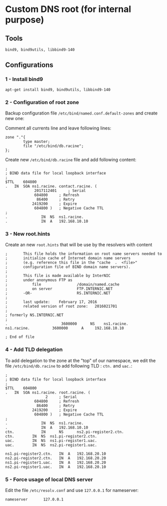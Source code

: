 # Custom DNS root (for internal purpose)

## Tools ##
`bind9, bind9utils, libbind9-140`

## Configurations ##
### 1 - Install bind9 ###

`apt-get install bind9, bind9utils, libbind9-140 `

### 2 - Configuration of root zone  ###
Backup configuration file `/etc/bind/named.conf.default-zones` and create new one:

Comment all currents line and leave following lines:

```
zone "."{
        type master;
        file "/etc/bind/db.racine";
};
```

Create new `/etc/bind/db.racine` file and add following content:

```
;
; BIND data file for local loopback interface
;
$TTL	604800
.	IN	SOA	ns1.racine. contact.racine. (
		     2017112401 	; Serial
			 604800		; Refresh
			  86400		; Retry
			2419200		; Expire
			 604800 )	; Negative Cache TTL
;
.				IN	NS	ns1.racine.
.				IN	A	192.168.10.10
```

### 3 - New root.hints ###
Create an new `root.hints` that will be use by the resolvers with content

```
;       This file holds the information on root name servers needed to
;       initialize cache of Internet domain name servers
;       (e.g. reference this file in the "cache  .  <file>"
;       configuration file of BIND domain name servers).
;
;       This file is made available by InterNIC 
;       under anonymous FTP as
;           file                /domain/named.cache
;           on server           FTP.INTERNIC.NET
;       -OR-                    RS.INTERNIC.NET
;
;       last update:    February 17, 2016
;       related version of root zone:   2016021701
;
; formerly NS.INTERNIC.NET
;
.                        3600000      NS    ns1.racine.
ns1.racine.     	 3600000      A     192.168.10.10

; End of file

```

### 4 - Add TLD delegation ###
To add delegation to the zone at the "top" of our namespace, we edit the file `/etc/bind/db.racine` to add following TLD : `ctn.` and `uac.`:

```
;
; BIND data file for local loopback interface
;
$TTL	604800
.	IN	SOA	ns1.racine. root.racine. (
			      2		; Serial
			 604800		; Refresh
			  86400		; Retry
			2419200		; Expire
			 604800 )	; Negative Cache TTL
;
.				IN	NS	ns1.racine.
.				IN	A	192.168.10.10
ctn.            IN      NS      ns2.pi-register2.ctn.
ctn.		IN 	NS	ns1.pi-register2.ctn.
uac.		IN 	NS	ns1.pi-register1.uac.
uac.		IN 	NS	ns2.pi-register1.uac.

ns1.pi-register2.ctn.	IN	A	192.168.20.10
ns2.pi-register2.ctn.	IN	A	192.168.20.20
ns1.pi-register1.uac.	IN	A	192.168.20.20
ns2.pi-register1.uac.	IN	A	192.168.20.10
```

### 5 - Force usage of local DNS server ###
Edit the file `/etc/resolv.conf` and use `127.0.0.1` for nameserver:

`nameserver       127.0.0.1`




